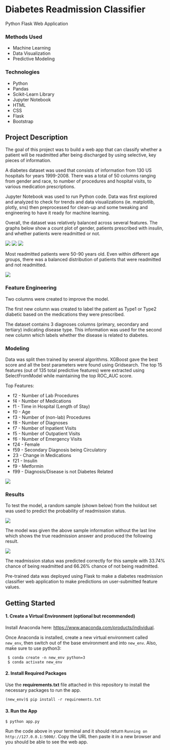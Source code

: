 # Diabetes Readmission Classifier

Python Flask Web Application

### Methods Used
* Machine Learning
* Data Visualization
* Predictive Modeling

### Technologies
* Python
* Pandas
* Scikit-Learn Library 
* Jupyter Notebook
* HTML
* CSS
* Flask
* Bootstrap

## Project Description
The goal of this project was to build a web app that can classify whether a patient will be readmitted after being 
discharged by using selective, key pieces of information. 

A diabetes dataset was used that consists of information from 130 US hospitals for years 1999-2008. There was a total of
 50 columns ranging from gender and race, to number of procedures and hospital visits, to various medication 
 prescriptions. 
 
Jupyter Notebook was used to run Python code. Data was first explored and analyzed to check for
trends and data visualizations (ie. matplotlib, plotly, sns) then preprocessed for clean-up and some tweaking and 
engineering to have it ready for machine learning. 

Overall, the dataset was relatively balanced across several features. The graphs below show a count plot of gender,
 patients prescribed with insulin, and whether patients were readmitted or not.

<img src="gender.png"/>

<img src="insulin.png"/>

<img src="readmitted.png"/>

Most readmitted patients were 50-90 years old.
Even within different age groups, there was a balanced distribution of patients that were readmitted and not readmitted.

<img src="age_re.png"/>

### Feature Engineering
Two columns were created to improve the model. 

The first new column was created to label the patient as Type1 or Type2 diabetic based on the medications they were prescribed.

The dataset contains 3 diagnoses columns 
(primary, secondary and tertiary) indicating disease type.
This information was used for the second new column which labels whether the disease is related to diabetes. 


### Modeling
Data was split then trained by several algorithms. XGBoost gave 
the best score and all the best parameters were found using Gridsearch. The top 15 features 
(out of 135 total predictive features) were extracted using SelectFromModel while maintaining the top ROC_AUC score. 


Top Features: 
* f2 - Number of Lab Procedures
* f4 - Number of Medications
* f1 - Time in Hospital (Length of Stay)
* f0 - Age
* f3 - Number of (non-lab) Procedures
* f8 - Number of Diagnoses
* f7 - Number of Inpatient Visits
* f5 - Number of Outpatient Visits
* f6 - Number of Emergency Visits
* f24 - Female
* f59 - Secondary Diagnosis being Circulatory
* 23 - Change in Medications
* f21 - Insulin
* f9 - Metformin
* f99 - Diagnosis/Disease is not Diabetes Related

<img src="feature.png"/>

### Results
To test the model, a random sample (shown below) from the holdout set was used 
to predict the probability of readmission status. 

<img src="sample_data.png"/>

The model was given the above sample information without the last line which shows the true readmission answer and produced 
the following result.

<img src="test.png"/>

The readmission status was predicted correctly for this sample with 
33.74% chance of being readmitted and 66.26% chance of not being readmitted.

Pre-trained data was deployed using Flask to make a diabetes readmission classifier web application to make predictions 
on user-submitted feature values. 


## Getting Started


#### 1. Create a Virtual Environment (optional but recommended)

   Install Anaconda here: https://www.anaconda.com/products/individual. 
   
   Once Anaconda is installed, create a new virtual environment called 
   ```new_env```, then switch out of the base environment and into ```new_env```. Also, make sure to use python3:
   
   ```
    $ conda create -n new_env python=3
    $ conda activate new_env
   ```
   
#### 2. Install Required Packages
   Use the **requirements.txt** file attached in this repository to install the necessary packages to run the app.


   ```
   (new_env)$ pip install -r requirements.txt
   ```
   
#### 3. Run the App
    
   ```
   $ python app.py
   ```
   Run the code above in your terminal and it should return 
   ```Running on http://127.0.0.1:5000/```.
   Copy the URL then paste it in a new browser and you should be able to see the web app.

    

